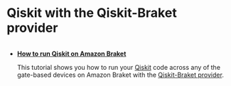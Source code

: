 # Qiskit with the Qiskit-Braket provider

```{toctree}

```

  * [**How to run Qiskit on Amazon Braket**](https://mybinder.org/v2/gh/amazon-braket/amazon-braket-sdk-python.git/feature/read-the-docs?labpath=modules/Continue_Exploring/quantum_frameworks_and_plugins/qiskit/0_Getting_Started.ipynb)

    This tutorial shows you how to run your [Qiskit](https://qiskit.org) code across any of the gate-based devices on Amazon Braket with the [Qiskit-Braket provider](https://github.com/qiskit-community/qiskit-braket-provider/blob/main/docs/tutorials/0_tutorial_qiskit-braket-provider_overview.ipynb).
    